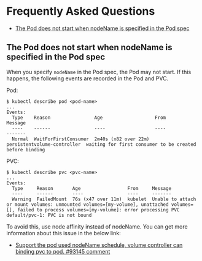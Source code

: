 # Frequently Asked Questions <!-- omit in toc -->

<!-- Created by VSCode Markdown All in One command: Create Table of Contents -->
- [The Pod does not start when nodeName is specified in the Pod spec](#the-pod-does-not-start-when-nodename-is-specified-in-the-pod-spec)

## The Pod does not start when nodeName is specified in the Pod spec

When you specify `nodeName` in the Pod spec, the Pod may not start. If this happens, the following events are recorded in the Pod and PVC.

Pod:
```
$ kubectl describe pod <pod-name>
...
Events:
  Type    Reason                Age                   From                         Message
  ----    ------                ----                  ----                         -------
  Normal  WaitForFirstConsumer  2m40s (x82 over 22m)  persistentvolume-controller  waiting for first consumer to be created before binding
```

PVC:
```
$ kubectl describe pvc <pvc-name>
...
Events:
  Type     Reason       Age                 From     Message
  ----     ------       ----                ----     -------
  Warning  FailedMount  76s (x47 over 11m)  kubelet  Unable to attach or mount volumes: unmounted volumes=[my-volume], unattached volumes=[], failed to process volumes=[my-volume]: error processing PVC default/pvc-1: PVC is not bound
```

To avoid this, use node affinity instead of nodeName. You can get more information about this issue in the below link:
- [Support the pod used nodeName schedule, volume controller can binding pvc to pod. #93145 comment](https://github.com/kubernetes/kubernetes/issues/93145#issuecomment-661582540)
